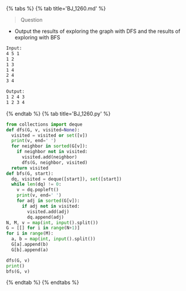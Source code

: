 {% tabs %}
{% tab title='BJ_1260.md' %}

> Question

* Output the results of exploring the graph with DFS and the results of exploring with BFS

```txt
Input:
4 5 1
1 2
1 3
1 4
2 4
3 4

Output:
1 2 4 3
1 2 3 4
```

{% endtab %}
{% tab title='BJ_1260.py' %}

```py
from collections import deque
def dfs(G, v, visited=None):
  visited = visited or set([v])
  print(v, end=' ')
  for neighbor in sorted(G[v]):
    if neighbor not in visited:
      visited.add(neighbor)
      dfs(G, neighbor, visited)
  return visited
def bfs(G, start):
  dq, visited = deque([start]), set([start])
  while len(dq) != 0:
    v = dq.popleft()
    print(v, end=' ')
    for adj in sorted(G[v]):
      if adj not in visited:
        visited.add(adj)
        dq.append(adj)
N, M, v = map(int, input().split())
G = [[] for i in range(N+1)]
for i in range(M):
  a, b = map(int, input().split())
  G[a].append(b)
  G[b].append(a)

dfs(G, v)
print()
bfs(G, v)
```

{% endtab %}
{% endtabs %}
